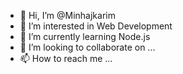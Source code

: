 - 👋 Hi, I’m @Minhajkarim
- 👀 I’m interested in Web Development
- 🌱 I’m currently learning Node.js
- 💞️ I’m looking to collaborate on ...
- 📫 How to reach me ...

<!---
Minhajkarim/Minhajkarim is a ✨ special ✨ repository because its `README.md` (this file) appears on your GitHub profile.
You can click the Preview link to take a look at your changes.
--->
